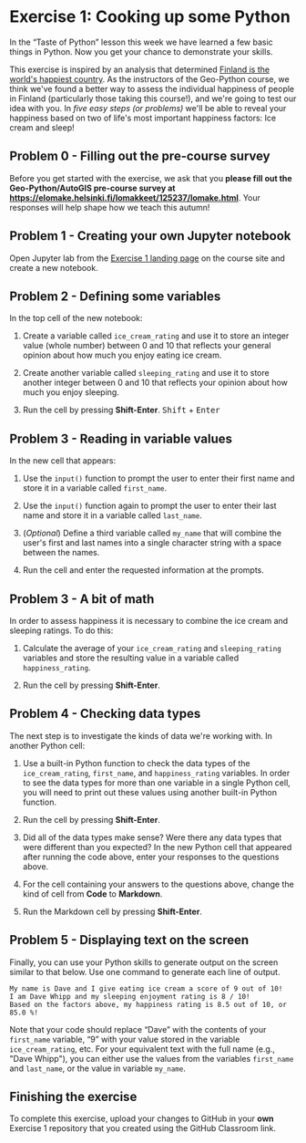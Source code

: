 # Exercise 1: Cooking up some Python

In the “Taste of Python” lesson this week we have learned a few basic things in Python. Now you get your chance to demonstrate your skills.

This exercise is inspired by an analysis that determined [Finland is the world's happiest country](https://www.weforum.org/agenda/2019/03/finland-is-the-world-s-happiest-country-again/). As the instructors of the Geo-Python course, we think we've found a better way to assess the individual happiness of people in Finland (particularly those taking this course!), and we're going to test our idea with you. In *five easy steps (or problems)* we'll be able to reveal your happiness based on two of life's most important happiness factors: Ice cream and sleep!

## Problem 0 - Filling out the pre-course survey

Before you get started with the exercise, we ask that you **please fill out the Geo-Python/AutoGIS pre-course survey at https://elomake.helsinki.fi/lomakkeet/125237/lomake.html**. Your responses will help shape how we teach this autumn!

## Problem 1 - Creating your own Jupyter notebook

Open Jupyter lab from the [Exercise 1 landing page](https://geo-python-site.readthedocs.io/en/latest/lessons/L1/exercise-1.html#part-3-cooking-up-some-python) on the course site and create a new notebook.

## Problem 2 - Defining some variables

In the top cell of the new notebook:

1. Create a variable called `ice_cream_rating` and use it to store an integer value (whole number) between 0 and 10 that reflects your general opinion about how much you enjoy eating ice cream.

2. Create another variable called `sleeping_rating` and use it to store another integer between 0 and 10 that reflects your opinion about how much you enjoy sleeping.

3. Run the cell by pressing **Shift-Enter**. <kbd>Shift</kbd> + <kbd>Enter</kbd>

## Problem 3 - Reading in variable values

In the new cell that appears:

1. Use the `input()` function to prompt the user to enter their first name and store it in a variable called `first_name`.

2. Use the `input()` function again to prompt the user to enter their last name and store it in a variable called `last_name`.

3. (*Optional*) Define a third variable called `my_name` that will combine the user's first and last names into a single character string with a space between the names.

4. Run the cell and enter the requested information at the prompts.

## Problem 3 - A bit of math

In order to assess happiness it is necessary to combine the ice cream and sleeping ratings. To do this:

1. Calculate the average of your `ice_cream_rating` and `sleeping_rating` variables and store the resulting value in a variable called `happiness_rating`.

2. Run the cell by pressing **Shift-Enter**.

## Problem 4 - Checking data types

The next step is to investigate the kinds of data we're working with. In another Python cell:

1. Use a built-in Python function to check the data types of the `ice_cream_rating`, `first_name`, and `happiness_rating` variables. In order to see the data types for more than one variable in a single Python cell, you will need to print out these values using another built-in Python function.

2. Run the cell by pressing **Shift-Enter**.

3. Did all of the data types make sense? Were there any data types that were different than you expected? In the new Python cell that appeared after running the code above, enter your responses to the questions above.

4. For the cell containing your answers to the questions above, change the kind of cell from **Code** to **Markdown**.

5. Run the Markdown cell by pressing **Shift-Enter**.

## Problem 5 - Displaying text on the screen

Finally, you can use your Python skills to generate output on the screen similar to that below. Use one command to generate each line of output.

```
My name is Dave and I give eating ice cream a score of 9 out of 10!
I am Dave Whipp and my sleeping enjoyment rating is 8 / 10!
Based on the factors above, my happiness rating is 8.5 out of 10, or 85.0 %!
```

Note that your code should replace “Dave” with the contents of your `first_name` variable, “9” with your value stored in the variable `ice_cream_rating`, etc. For your equivalent text with the full name (e.g., "Dave Whipp"), you can either use the values from the variables `first_name` and `last_name`, or the value in variable `my_name`.

## Finishing the exercise

To complete this exercise, upload your changes to GitHub in your **own** Exercise 1 repository that you created using the GitHub Classroom link.
